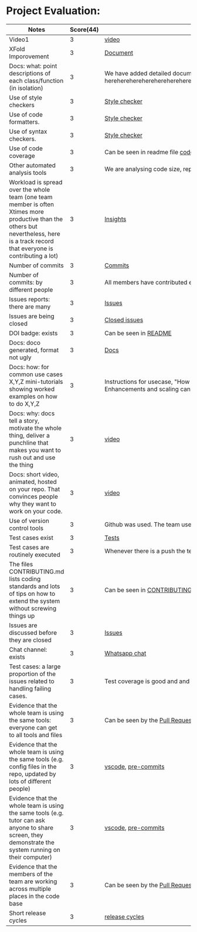 # Project Evaluation:



| Notes                                                                                                                                                                                   |Score(44)| Evidence                                                                                                                                                                          |
|-----------------------------------------------------------------------------------------------------------------------------------------------------------------------------------------|---------|-----------------------------------------------------------------------------------------------------------------------------------------------------------------------------------|
| Video1                                                                                                                                                                                  | 3 | [video](https://drive.google.com/file/d/1bguVR_DQMsdls9F1S9diPA47-M9QQfvY/view?usp=sharing)                                                                                                                                                       |
| XFold Imporovement                                                                                                                                                                      |3| [Document](https://docs.google.com/document/d/1RdMRLtXNsLXfKQEYGx74gnLFtfKDUw35MHHgc2TtDuA/edit)                                                                                  |
| Docs: what: point descriptions of each class/function (in isolation)	                                                                                                                   | 3 | We have added detailed documentation using sphinx. The documentation can be found (here herehereherehereherehereherehereherehereherehereherehereherehereherehereherehereherehere) |
| Use of style checkers	                                                                                                                                                                  |3| [Style checker](https://github.com/team-12-csc-510/amatsa/blob/main/.pre-commit-config.yaml)                                                                                      |
| Use of code formatters.	                                                                                                                                                                | 3 | [Style checker](https://github.com/team-12-csc-510/amatsa/blob/main/.pre-commit-config.yaml)                                                                                      |
| Use of syntax checkers.	                                                                                                                                                                | 3 | [Style checker](https://github.com/team-12-csc-510/amatsa/blob/main/.pre-commit-config.yaml)                                                                                      |
| Use of code coverage                                                                                                                                                                    |3| Can be seen in readme file [code coverage](https://github.com/team-12-csc-510/amatsa)                                                                                              |
| Other automated analysis tools	                                                                                                                                                         | 3 | We are analysing code size, repo size, commit activity which can be seen in [README](https://github.com/team-12-csc-510/amatsa)                                                   |
| Workload is spread over the whole team (one team member is often Xtimes more productive than the others but nevertheless, here is a track record that everyone is contributing a lot)		 | 3 | [Insights](https://github.com/team-12-csc-510/amatsa/pulse)                                                                                                                       |
| Number of commits	                                                                                                                                                                      | 3 | [Commits](https://github.com/team-12-csc-510/amatsa/commits/main)                                                                                                                 |
| Number of commits: by different people	                                                                                                                                                 |  3 | All members have contributed equally as seen [here](https://github.com/team-12-csc-510/amatsa/pulse)                                                                              |
| Issues reports: there are many	                                                                                                                                                         | 3 | [Issues](https://github.com/team-12-csc-510/amatsa/issues)                                                                                                                        |
| Issues are being closed	                                                                                                                                                                |3 | [Closed issues](https://github.com/team-12-csc-510/amatsa/issues?q=is%3Aissue+is%3Aclosed)                                                                                        |
| DOI badge: exists	                                                                                                                                                                      |3 | Can be seen in  [README](https://github.com/team-12-csc-510/amatsa)                                                                                                               |
| Docs: doco generated, format not ugly	                                                                                                                                                  |3| [Docs]()                                                                                                                                                                          |
| Docs: how: for common use cases X,Y,Z mini-tutorials showing worked examples on how to do X,Y,Z	                                                                                        | 3 | Instructions for usecase, "How stuff works",Installation, Developer Environment Setup, Enhancements and scaling can be seen in  [README](https://github.com/team-12-csc-510/amatsa) |                                                                                                                                                                               |
|Docs: why: docs tell a story, motivate the whole thing, deliver a punchline that makes you want to rush out and use the thing	| 3 |[video](https://user-images.githubusercontent.com/112341004/205795229-82140d7e-74bc-4ac9-95a8-7c208c4621cf.mp4)  |
|Docs: short video, animated, hosted on your repo. That convinces people why they want to work on your code.	| 3 | [video](https://user-images.githubusercontent.com/112341004/205795229-82140d7e-74bc-4ac9-95a8-7c208c4621cf.mp4)  |
| Use of version control tools                                                                                                                                                            | 3 | Github was used. The team used different [branches](https://github.com/nakraft/CSC510/branches) for adding features which is a good practice.                                     |
|Test cases exist	| 3 | [Tests](https://github.com/team-12-csc-510/amatsa/tree/main/tests) |
|Test cases are routinely executed	| 3 | Whenever there is a push the tests are executed by [build file](https://github.com/team-12-csc-510/amatsa/blob/main/.github/workflows/build.yml) |
|The files CONTRIBUTING.md lists coding standards and lots of tips on how to extend the system without screwing things up	|3| Can be seen in [CONTRIBUTING.md](https://github.com/team-12-csc-510/amatsa/blob/main/CONTRIBUTING.md) |
|Issues are discussed before they are closed	| 3 | [Issues](https://github.com/team-12-csc-510/amatsa/issues?q=is%3Aissue+is%3Aclosed)|
|Chat channel: exists	| 3 | [Whatsapp chat](https://drive.google.com/file/d/1YXNUVuEF9lces3c0Wk0xF-IPV3MIPTJg/view?usp=sharing)|
|Test cases: a large proportion of the issues related to handling failing cases.	| 3 | Test coverage is good and and can be seen in [here](https://github.com/team-12-csc-510/amatsa/issues?q=is%3Aissue+is%3Aclosed)|
|Evidence that the whole team is using the same tools: everyone can get to all tools and files	| 3 | Can be seen by the [Pull Requests](https://github.com/team-12-csc-510/amatsa/pulls?q=is%3Apr+is%3Aclosed)|
|Evidence that the whole team is using the same tools (e.g. config files in the repo, updated by lots of different people)		| 3 |[vscode](https://github.com/team-12-csc-510/amatsa/tree/rubric/.vscode), [pre-commits](https://github.com/team-12-csc-510/amatsa/tree/rubric/.vscode) |
|Evidence that the whole team is using the same tools (e.g. tutor can ask anyone to share screen, they demonstrate the system running on their computer)		| 3 | [vscode](https://github.com/team-12-csc-510/amatsa/tree/rubric/.vscode), [pre-commits](https://github.com/team-12-csc-510/amatsa/tree/rubric/.vscode) |
|Evidence that the members of the team are working across multiple places in the code base		| 3 | Can be seen by the [Pull Requests](https://github.com/team-12-csc-510/amatsa/pulls?q=is%3Apr+is%3Aclosed) |
|Short release cycles |  3 | [release cycles](https://github.com/team-12-csc-510/amatsa/pulls?q=is%3Apr+is%3Aclosed)|
